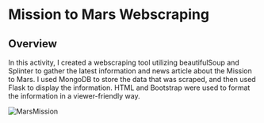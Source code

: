 # Mission to Mars Webscraping

## Overview

In this activity, I created a webscraping tool utilizing beautifulSoup and Splinter to gather the latest information and news article about the Mission to Mars. I used MongoDB to store the data that was scraped, and then used Flask to display the information. HTML and Bootstrap were used to format the information in a viewer-friendly way.

![MarsMission](https://user-images.githubusercontent.com/77767984/123554327-0f0a9880-d745-11eb-89c2-e4fc3749f883.png)
